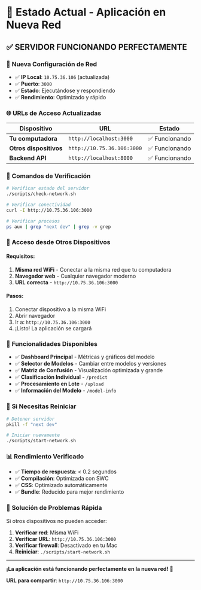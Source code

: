 # 🚀 Estado Actual - Aplicación en Nueva Red

## ✅ **SERVIDOR FUNCIONANDO PERFECTAMENTE**

### 📍 **Nueva Configuración de Red**
- ✅ **IP Local**: `10.75.36.106` (actualizada)
- ✅ **Puerto**: `3000`
- ✅ **Estado**: Ejecutándose y respondiendo
- ✅ **Rendimiento**: Optimizado y rápido

### 🌐 **URLs de Acceso Actualizadas**

| Dispositivo | URL | Estado |
|-------------|-----|--------|
| **Tu computadora** | `http://localhost:3000` | ✅ Funcionando |
| **Otros dispositivos** | `http://10.75.36.106:3000` | ✅ Funcionando |
| **Backend API** | `http://localhost:8000` | ✅ Funcionando |

### 🔧 **Comandos de Verificación**

```bash
# Verificar estado del servidor
./scripts/check-network.sh

# Verificar conectividad
curl -I http://10.75.36.106:3000

# Verificar procesos
ps aux | grep "next dev" | grep -v grep
```

### 📱 **Acceso desde Otros Dispositivos**

#### **Requisitos:**
1. **Misma red WiFi** - Conectar a la misma red que tu computadora
2. **Navegador web** - Cualquier navegador moderno
3. **URL correcta** - `http://10.75.36.106:3000`

#### **Pasos:**
1. Conectar dispositivo a la misma WiFi
2. Abrir navegador
3. Ir a: `http://10.75.36.106:3000`
4. ¡Listo! La aplicación se cargará

### 🎯 **Funcionalidades Disponibles**

- ✅ **Dashboard Principal** - Métricas y gráficos del modelo
- ✅ **Selector de Modelos** - Cambiar entre modelos y versiones
- ✅ **Matriz de Confusión** - Visualización optimizada y grande
- ✅ **Clasificación Individual** - `/predict`
- ✅ **Procesamiento en Lote** - `/upload`
- ✅ **Información del Modelo** - `/model-info`

### 🔄 **Si Necesitas Reiniciar**

```bash
# Detener servidor
pkill -f "next dev"

# Iniciar nuevamente
./scripts/start-network.sh
```

### 📊 **Rendimiento Verificado**

- ✅ **Tiempo de respuesta**: < 0.2 segundos
- ✅ **Compilación**: Optimizada con SWC
- ✅ **CSS**: Optimizado automáticamente
- ✅ **Bundle**: Reducido para mejor rendimiento

### 🚨 **Solución de Problemas Rápida**

Si otros dispositivos no pueden acceder:

1. **Verificar red**: Misma WiFi
2. **Verificar URL**: `http://10.75.36.106:3000`
3. **Verificar firewall**: Desactivado en tu Mac
4. **Reiniciar**: `./scripts/start-network.sh`

---

**¡La aplicación está funcionando perfectamente en la nueva red!** 🎉

**URL para compartir**: `http://10.75.36.106:3000`
